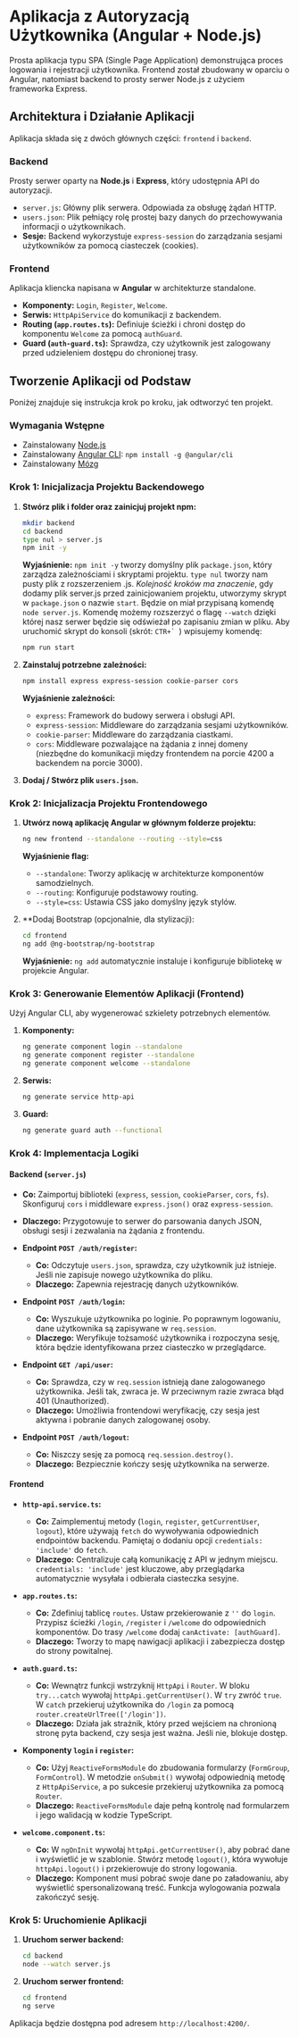 # Aplikacja z Autoryzacją Użytkownika (Angular + Node.js)

Prosta aplikacja typu SPA (Single Page Application) demonstrująca proces logowania i rejestracji użytkownika. Frontend został zbudowany w oparciu o Angular, natomiast backend to prosty serwer Node.js z użyciem frameworka Express.

## Architektura i Działanie Aplikacji

Aplikacja składa się z dwóch głównych części: `frontend` i `backend`.

### Backend

Prosty serwer oparty na **Node.js** i **Express**, który udostępnia API do autoryzacji.

- `server.js`: Główny plik serwera. Odpowiada za obsługę żądań HTTP.
- `users.json`: Plik pełniący rolę prostej bazy danych do przechowywania informacji o użytkownikach.
- **Sesje:** Backend wykorzystuje `express-session` do zarządzania sesjami użytkowników za pomocą ciasteczek (cookies).

### Frontend

Aplikacja kliencka napisana w **Angular** w architekturze standalone.

- **Komponenty:** `Login`, `Register`, `Welcome`.
- **Serwis:** `HttpApiService` do komunikacji z backendem.
- **Routing (`app.routes.ts`):** Definiuje ścieżki i chroni dostęp do komponentu `Welcome` za pomocą `authGuard`.
- **Guard (`auth-guard.ts`):** Sprawdza, czy użytkownik jest zalogowany przed udzieleniem dostępu do chronionej trasy.

## Tworzenie Aplikacji od Podstaw

Poniżej znajduje się instrukcja krok po kroku, jak odtworzyć ten projekt.

### Wymagania Wstępne

- Zainstalowany [Node.js](https://nodejs.org/)
- Zainstalowany [Angular CLI](https://angular.dev/tools/cli): `npm install -g @angular/cli`
- Zainstalowany [Mózg](https://www.youtube.com/watch?v=LyFMMToEH8M)

### Krok 1: Inicjalizacja Projektu Backendowego

1.  **Stwórz plik i folder oraz zainicjuj projekt npm:**

    ```bash
    mkdir backend
    cd backend
    type nul > server.js
    npm init -y
    ```

    **Wyjaśnienie:** `npm init -y` tworzy domyślny plik `package.json`, który zarządza zależnościami i skryptami projektu. `type nul` tworzy nam pusty plik z rozszerzeniem .js. *Kolejność kroków ma znaczenie*, gdy dodamy plik server.js przed zainicjowaniem projektu, utworzymy skrypt w `package.json` o nazwie `start`. Będzie on miał przypisaną komendę `node server.js`. Komendę możemy rozszerzyć o flagę `--watch` dzięki której nasz serwer będzie się odświeżał po zapisaniu zmian w pliku. Aby uruchomić skrypt do konsoli (skrót: ```CTR+` ```) wpisujemy komendę:

    ```bash
    npm run start
    ```

2.  **Zainstaluj potrzebne zależności:**

    ```bash
    npm install express express-session cookie-parser cors
    ```

    **Wyjaśnienie zależności:**

    - `express`: Framework do budowy serwera i obsługi API.
    - `express-session`: Middleware do zarządzania sesjami użytkowników.
    - `cookie-parser`: Middleware do zarządzania ciastkami.
    - `cors`: Middleware pozwalające na żądania z innej domeny (niezbędne do komunikacji między frontendem na porcie 4200 a backendem na porcie 3000).

3.  **Dodaj / Stwórz plik `users.json`.**

### Krok 2: Inicjalizacja Projektu Frontendowego

1.  **Utwórz nową aplikację Angular w głównym folderze projektu:**

    ```bash
    ng new frontend --standalone --routing --style=css
    ```

    **Wyjaśnienie flag:**

    - `--standalone`: Tworzy aplikację w architekturze komponentów samodzielnych.
    - `--routing`: Konfiguruje podstawowy routing.
    - `--style=css`: Ustawia CSS jako domyślny język stylów.

2.  \*\*Dodaj Bootstrap (opcjonalnie, dla stylizacji):
    ```bash
    cd frontend
    ng add @ng-bootstrap/ng-bootstrap
    ```
    **Wyjaśnienie:** `ng add` automatycznie instaluje i konfiguruje bibliotekę w projekcie Angular.

### Krok 3: Generowanie Elementów Aplikacji (Frontend)

Użyj Angular CLI, aby wygenerować szkielety potrzebnych elementów.

1.  **Komponenty:**
    ```bash
    ng generate component login --standalone
    ng generate component register --standalone
    ng generate component welcome --standalone
    ```
2.  **Serwis:**
    ```bash
    ng generate service http-api
    ```
3.  **Guard:**
    ```bash
    ng generate guard auth --functional
    ```

### Krok 4: Implementacja Logiki

#### Backend (`server.js`)

- **Co:** Zaimportuj biblioteki (`express`, `session`, `cookieParser`, `cors`, `fs`). Skonfiguruj `cors` i middleware `express.json()` oraz `express-session`.
- **Dlaczego:** Przygotowuje to serwer do parsowania danych JSON, obsługi sesji i zezwalania na żądania z frontendu.

- **Endpoint `POST /auth/register`:**

  - **Co:** Odczytuje `users.json`, sprawdza, czy użytkownik już istnieje. Jeśli nie zapisuje nowego użytkownika do pliku.
  - **Dlaczego:** Zapewnia rejestrację danych użytkowników.

- **Endpoint `POST /auth/login`:**

  - **Co:** Wyszukuje użytkownika po loginie. Po poprawnym logowaniu, dane użytkownika są zapisywane w `req.session`.
  - **Dlaczego:** Weryfikuje tożsamość użytkownika i rozpoczyna sesję, która będzie identyfikowana przez ciasteczko w przeglądarce.

- **Endpoint `GET /api/user`:**

  - **Co:** Sprawdza, czy w `req.session` istnieją dane zalogowanego użytkownika. Jeśli tak, zwraca je. W przeciwnym razie zwraca błąd 401 (Unauthorized).
  - **Dlaczego:** Umożliwia frontendowi weryfikację, czy sesja jest aktywna i pobranie danych zalogowanej osoby.

- **Endpoint `POST /auth/logout`:**
  - **Co:** Niszczy sesję za pomocą `req.session.destroy()`.
  - **Dlaczego:** Bezpiecznie kończy sesję użytkownika na serwerze.

#### Frontend

- **`http-api.service.ts`:**

  - **Co:** Zaimplementuj metody (`login`, `register`, `getCurrentUser`, `logout`), które używają `fetch` do wywoływania odpowiednich endpointów backendu. Pamiętaj o dodaniu opcji `credentials: 'include'` do `fetch`.
  - **Dlaczego:** Centralizuje całą komunikację z API w jednym miejscu. `credentials: 'include'` jest kluczowe, aby przeglądarka automatycznie wysyłała i odbierała ciasteczka sesyjne.

- **`app.routes.ts`:**

  - **Co:** Zdefiniuj tablicę `routes`. Ustaw przekierowanie z `''` do `login`. Przypisz ścieżki `/login`, `/register` i `/welcome` do odpowiednich komponentów. Do trasy `/welcome` dodaj `canActivate: [authGuard]`.
  - **Dlaczego:** Tworzy to mapę nawigacji aplikacji i zabezpiecza dostęp do strony powitalnej.

- **`auth.guard.ts`:**

  - **Co:** Wewnątrz funkcji wstrzyknij `HttpApi` i `Router`. W bloku `try...catch` wywołaj `httpApi.getCurrentUser()`. W `try` zwróć `true`. W `catch` przekieruj użytkownika do `/login` za pomocą `router.createUrlTree(['/login'])`.
  - **Dlaczego:** Działa jak strażnik, który przed wejściem na chronioną stronę pyta backend, czy sesja jest ważna. Jeśli nie, blokuje dostęp.

- **Komponenty `login` i `register`:**

  - **Co:** Użyj `ReactiveFormsModule` do zbudowania formularzy (`FormGroup`, `FormControl`). W metodzie `onSubmit()` wywołaj odpowiednią metodę z `HttpApiService`, a po sukcesie przekieruj użytkownika za pomocą `Router`.
  - **Dlaczego:** `ReactiveFormsModule` daje pełną kontrolę nad formularzem i jego walidacją w kodzie TypeScript.

- **`welcome.component.ts`:**
  - **Co:** W `ngOnInit` wywołaj `httpApi.getCurrentUser()`, aby pobrać dane i wyświetlić je w szablonie. Stwórz metodę `logout()`, która wywołuje `httpApi.logout()` i przekierowuje do strony logowania.
  - **Dlaczego:** Komponent musi pobrać swoje dane po załadowaniu, aby wyświetlić spersonalizowaną treść. Funkcja wylogowania pozwala zakończyć sesję.

### Krok 5: Uruchomienie Aplikacji

1.  **Uruchom serwer backend:**

    ```bash
    cd backend
    node --watch server.js
    ```

2.  **Uruchom serwer frontend:**
    ```bash
    cd frontend
    ng serve
    ```

Aplikacja będzie dostępna pod adresem `http://localhost:4200/`.
